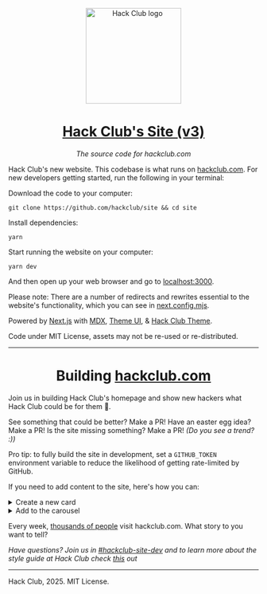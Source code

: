 <p align="center"><img width="192" alt="Hack Club logo" src="https://assets.hackclub.com/flag-standalone.svg"></p>
<h1 align="center"><a href="https://hackclub.com/">Hack Club's Site (v3)</a></h1>
<p align="center"><i>The source code for hackclub.com</i></p>

Hack Club's new website. This codebase is what runs on [hackclub.com](https://hackclub.com). For new developers getting started, run the following in your terminal:

Download the code to your computer:

    git clone https://github.com/hackclub/site && cd site

Install dependencies:

    yarn

Start running the website on your computer:

    yarn dev

And then open up your web browser and go to [localhost:3000](http://localhost:3000).

Please note: There are a number of redirects and rewrites essential to the website's functionality, which you can see in [next.config.mjs](./next.config.mjs).

Powered by [Next.js] with [MDX], [Theme UI], & [Hack Club Theme].

Code under MIT License, assets may not be re-used or re-distributed.

---

<h1 align="center">Building <a href="https://hackclub.com/">hackclub.com</a></h1>

Join us in building Hack Club's homepage and show new hackers what Hack Club could be for them 💖.

See something that could be better? Make a PR! Have an easter egg idea? Make a PR! Is the site missing something? Make a PR! _(Do you see a trend? :))_

Pro tip: to fully build the site in development, set a `GITHUB_TOKEN` environment variable to reduce the likelihood of getting rate-limited by GitHub.

If you need to add content to the site, here's how you can:

<details> <summary>Create a new card</summary>
<img width="600" alt="Screenshot 2023-08-16 at 9 09 55 PM" src="https://github.com/hackclub/site/assets/65808924/fed45800-c834-4e4c-ad87-a21e01414fa9">

Most things on the homepage are cards, modular components that can easily be added and removed according to relevancy to Hack Clubbers. There are 3 main sections: connection, open-source, and IRL community. Most new cards will likely fall within the first two sections!

First, you can create a new file under [components/index/cards](components/index/cards/) with the name of your new event/project. Next add `import CardModel from './card-model'` and add whatever you want :) Finally, use a <Buttons> component (`import Buttons from './button'`) to highlight call-to-action buttons. If it's the main button, use the primary prop to add a background color!

Your challenge: try and make the card as unique as possible, like a mini poster! Not sure where to start? Look at other cards on the page :)

</details>

<details>
<summary>Add to the carousel</summary>

<img width="600" alt="Screenshot 2023-08-16 at 9 09 11 PM" src="https://github.com/hackclub/site/assets/65808924/044660eb-fb3d-43b6-a270-64a3fe51f3ca">

If there's a Hack Club or Hack Club community-led project (past or present) that Hack Clubbers can get involved in, please add it to [lib/carousel.json](lib/carousel.json) and add your card to the end of the json file. An example looks like this:

```json
{
    "background": "dark",
    "titleColor": "white",
    "descriptionColor": "white",
    "title": "Hackers Wanted",
    "description": "Our open love letter to hackers",
    "img": "https://a.slack-edge.com/production-standard-emoji-assets/14.0/apple-large/1f4bb@2x.png",
    "link": "/hackers-wanted"
  }
```

</details>

Every week, [thousands of people](https://plausible.io/hackclub.com) visit hackclub.com. What story to you want to tell?

_Have questions? Join us in [#hackclub-site-dev](https://hackclub.slack.com/archives/C036BTDGP43) and to learn more about the style guide at Hack Club check [this](https://hackclub.com/brand/) out_

---

Hack Club, 2025. MIT License.

[next.js]: https://nextjs.org
[mdx]: https://mdxjs.com
[theme ui]: https://theme-ui.com
[hack club theme]: https://theme.hackclub.com
